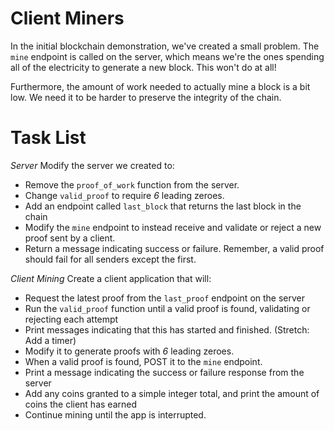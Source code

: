 # Client Miners

In the initial blockchain demonstration, we've created a small problem.  The `mine` endpoint is called on the server, which means we're the ones spending all of the electricity to generate a new block.  This won't do at all!

Furthermore, the amount of work needed to actually mine a block is a bit low.  We need it to be harder to preserve the integrity of the chain.


# Task List

*Server*
Modify the server we created to:
* Remove the `proof_of_work` function from the server.
* Change `valid_proof` to require *6* leading zeroes.
* Add an endpoint called `last_block` that returns the last block in the chain
* Modify the `mine` endpoint to instead receive and validate or reject a new proof sent by a client.
* Return a message indicating success or failure. Remember, a valid proof should fail for all senders except the first.

*Client Mining*
Create a client application that will:
* Request the latest proof from the `last_proof` endpoint on the server
* Run the `valid_proof` function until a valid proof is found, validating or rejecting each attempt
* Print messages indicating that this has started and finished.  (Stretch: Add a timer)
* Modify it to generate proofs with *6* leading zeroes.
* When a valid proof is found, POST it to the `mine` endpoint.  
* Print a message indicating the success or failure response from the server
* Add any coins granted to a simple integer total, and print the amount of coins the client has earned
* Continue mining until the app is interrupted.